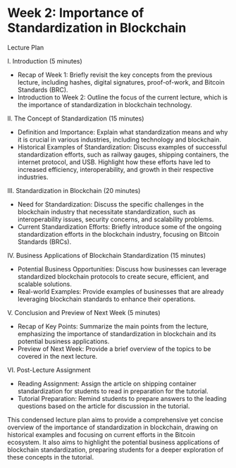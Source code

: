 # Week 2: Importance of Standardization in Blockchain

Lecture Plan

I. Introduction (5 minutes)

* Recap of Week 1: Briefly revisit the key concepts from the previous lecture, including hashes, digital signatures, proof-of-work, and Bitcoin Standards (BRC).
* Introduction to Week 2: Outline the focus of the current lecture, which is the importance of standardization in blockchain technology.

II. The Concept of Standardization (15 minutes)

* Definition and Importance: Explain what standardization means and why it is crucial in various industries, including technology and blockchain.
* Historical Examples of Standardization: Discuss examples of successful standardization efforts, such as railway gauges, shipping containers, the internet protocol, and USB. Highlight how these efforts have led to increased efficiency, interoperability, and growth in their respective industries.

III. Standardization in Blockchain (20 minutes)

* Need for Standardization: Discuss the specific challenges in the blockchain industry that necessitate standardization, such as interoperability issues, security concerns, and scalability problems.
* Current Standardization Efforts: Briefly introduce some of the ongoing standardization efforts in the blockchain industry, focusing on Bitcoin Standards (BRCs).

IV. Business Applications of Blockchain Standardization (15 minutes)

* Potential Business Opportunities: Discuss how businesses can leverage standardized blockchain protocols to create secure, efficient, and scalable solutions.
* Real-world Examples: Provide examples of businesses that are already leveraging blockchain standards to enhance their operations.

V. Conclusion and Preview of Next Week (5 minutes)

* Recap of Key Points: Summarize the main points from the lecture, emphasizing the importance of standardization in blockchain and its potential business applications.
* Preview of Next Week: Provide a brief overview of the topics to be covered in the next lecture.

VI. Post-Lecture Assignment

* Reading Assignment: Assign the article on shipping container standardization for students to read in preparation for the tutorial.
* Tutorial Preparation: Remind students to prepare answers to the leading questions based on the article for discussion in the tutorial.

This condensed lecture plan aims to provide a comprehensive yet concise overview of the importance of standardization in blockchain, drawing on historical examples and focusing on current efforts in the Bitcoin ecosystem. It also aims to highlight the potential business applications of blockchain standardization, preparing students for a deeper exploration of these concepts in the tutorial.
